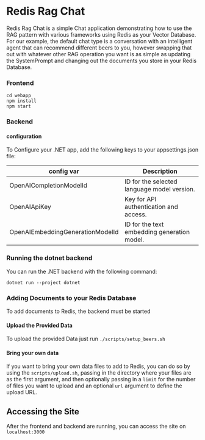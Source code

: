 # Redis Rag Chat

Redis Rag Chat is a simple Chat application demonstrating how to use the RAG pattern with various frameworks using Redis as your Vector Database.
For our example, the default chat type is a conversation with an intelligent agent that can recommend different beers to you, however
swapping that out with whatever other RAG operation you want is as simple as updating the SystemPrompt and changing out the documents you
store in your Redis Database.

### Frontend

```
cd webapp
npm install
npm start
```

### Backend

#### configuration

To Configure your .NET app, add the following keys to your  appsettings.json file:

| config var                       | Description                                 |
|----------------------------------|---------------------------------------------|
| OpenAICompletionModelId          | ID for the selected language model version. |
| OpenAIApiKey                     | Key for API authentication and access.      |
| OpenAIEmbeddingGenerationModelId | ID for the text embedding generation model. |

### Running the dotnet backend

You can run the .NET backend with the following command:

```
dotnet run --project dotnet
```

### Adding Documents to your Redis Database

To add documents to Redis, the backend must be started

#### Upload the Provided Data

To upload the provided Data just run `./scripts/setup_beers.sh`

#### Bring your own data

If you want to bring your own data files to add to Redis, you can do so by using the `scripts/upload.sh`, 
passing in the directory where your files are as the first argument, and then optionally passing in a `limit` for the number of files you want 
to upload and an optional `url` argument to define the upload URL.

## Accessing the Site

After the frontend and backend are running, you can access the site on `localhost:3000`